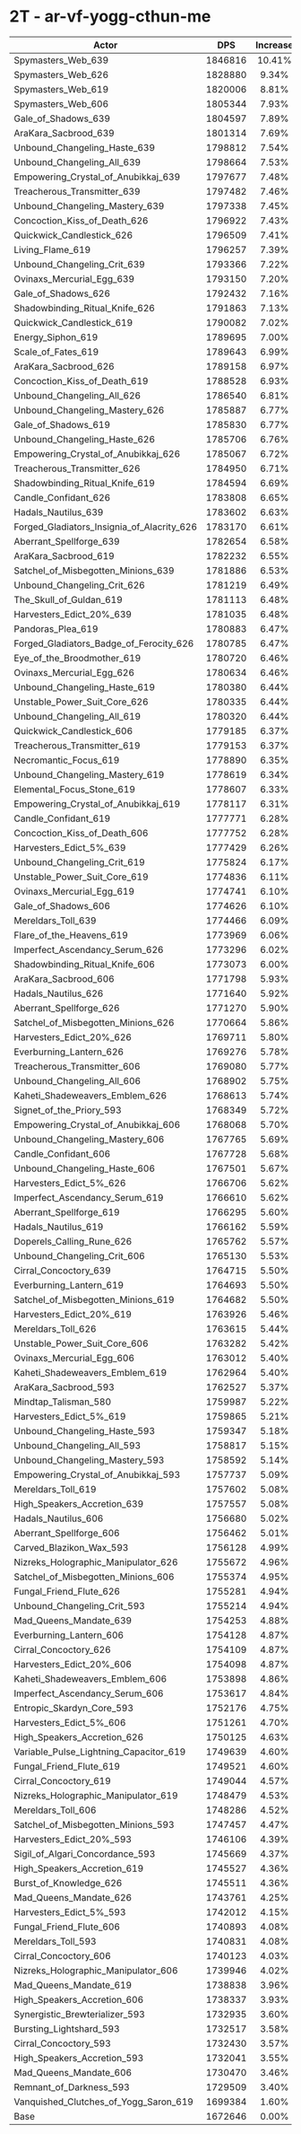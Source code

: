 # 2T - ar-vf-yogg-cthun-me
| Actor | DPS | Increase |
|---|:---:|:---:|
|Spymasters_Web_639|1846816|10.41%|
|Spymasters_Web_626|1828880|9.34%|
|Spymasters_Web_619|1820006|8.81%|
|Spymasters_Web_606|1805344|7.93%|
|Gale_of_Shadows_639|1804597|7.89%|
|AraKara_Sacbrood_639|1801314|7.69%|
|Unbound_Changeling_Haste_639|1798812|7.54%|
|Unbound_Changeling_All_639|1798664|7.53%|
|Empowering_Crystal_of_Anubikkaj_639|1797677|7.48%|
|Treacherous_Transmitter_639|1797482|7.46%|
|Unbound_Changeling_Mastery_639|1797338|7.45%|
|Concoction_Kiss_of_Death_626|1796922|7.43%|
|Quickwick_Candlestick_626|1796509|7.41%|
|Living_Flame_619|1796257|7.39%|
|Unbound_Changeling_Crit_639|1793366|7.22%|
|Ovinaxs_Mercurial_Egg_639|1793150|7.20%|
|Gale_of_Shadows_626|1792432|7.16%|
|Shadowbinding_Ritual_Knife_626|1791863|7.13%|
|Quickwick_Candlestick_619|1790082|7.02%|
|Energy_Siphon_619|1789695|7.00%|
|Scale_of_Fates_619|1789643|6.99%|
|AraKara_Sacbrood_626|1789158|6.97%|
|Concoction_Kiss_of_Death_619|1788528|6.93%|
|Unbound_Changeling_All_626|1786540|6.81%|
|Unbound_Changeling_Mastery_626|1785887|6.77%|
|Gale_of_Shadows_619|1785830|6.77%|
|Unbound_Changeling_Haste_626|1785706|6.76%|
|Empowering_Crystal_of_Anubikkaj_626|1785067|6.72%|
|Treacherous_Transmitter_626|1784950|6.71%|
|Shadowbinding_Ritual_Knife_619|1784594|6.69%|
|Candle_Confidant_626|1783808|6.65%|
|Hadals_Nautilus_639|1783602|6.63%|
|Forged_Gladiators_Insignia_of_Alacrity_626|1783170|6.61%|
|Aberrant_Spellforge_639|1782654|6.58%|
|AraKara_Sacbrood_619|1782232|6.55%|
|Satchel_of_Misbegotten_Minions_639|1781886|6.53%|
|Unbound_Changeling_Crit_626|1781219|6.49%|
|The_Skull_of_Guldan_619|1781113|6.48%|
|Harvesters_Edict_20%_639|1781035|6.48%|
|Pandoras_Plea_619|1780883|6.47%|
|Forged_Gladiators_Badge_of_Ferocity_626|1780785|6.47%|
|Eye_of_the_Broodmother_619|1780720|6.46%|
|Ovinaxs_Mercurial_Egg_626|1780634|6.46%|
|Unbound_Changeling_Haste_619|1780380|6.44%|
|Unstable_Power_Suit_Core_626|1780335|6.44%|
|Unbound_Changeling_All_619|1780320|6.44%|
|Quickwick_Candlestick_606|1779185|6.37%|
|Treacherous_Transmitter_619|1779153|6.37%|
|Necromantic_Focus_619|1778890|6.35%|
|Unbound_Changeling_Mastery_619|1778619|6.34%|
|Elemental_Focus_Stone_619|1778607|6.33%|
|Empowering_Crystal_of_Anubikkaj_619|1778117|6.31%|
|Candle_Confidant_619|1777771|6.28%|
|Concoction_Kiss_of_Death_606|1777752|6.28%|
|Harvesters_Edict_5%_639|1777429|6.26%|
|Unbound_Changeling_Crit_619|1775824|6.17%|
|Unstable_Power_Suit_Core_619|1774836|6.11%|
|Ovinaxs_Mercurial_Egg_619|1774741|6.10%|
|Gale_of_Shadows_606|1774626|6.10%|
|Mereldars_Toll_639|1774466|6.09%|
|Flare_of_the_Heavens_619|1773969|6.06%|
|Imperfect_Ascendancy_Serum_626|1773296|6.02%|
|Shadowbinding_Ritual_Knife_606|1773073|6.00%|
|AraKara_Sacbrood_606|1771798|5.93%|
|Hadals_Nautilus_626|1771640|5.92%|
|Aberrant_Spellforge_626|1771270|5.90%|
|Satchel_of_Misbegotten_Minions_626|1770664|5.86%|
|Harvesters_Edict_20%_626|1769711|5.80%|
|Everburning_Lantern_626|1769276|5.78%|
|Treacherous_Transmitter_606|1769080|5.77%|
|Unbound_Changeling_All_606|1768902|5.75%|
|Kaheti_Shadeweavers_Emblem_626|1768613|5.74%|
|Signet_of_the_Priory_593|1768349|5.72%|
|Empowering_Crystal_of_Anubikkaj_606|1768068|5.70%|
|Unbound_Changeling_Mastery_606|1767765|5.69%|
|Candle_Confidant_606|1767728|5.68%|
|Unbound_Changeling_Haste_606|1767501|5.67%|
|Harvesters_Edict_5%_626|1766706|5.62%|
|Imperfect_Ascendancy_Serum_619|1766610|5.62%|
|Aberrant_Spellforge_619|1766295|5.60%|
|Hadals_Nautilus_619|1766162|5.59%|
|Doperels_Calling_Rune_626|1765762|5.57%|
|Unbound_Changeling_Crit_606|1765130|5.53%|
|Cirral_Concoctory_639|1764715|5.50%|
|Everburning_Lantern_619|1764693|5.50%|
|Satchel_of_Misbegotten_Minions_619|1764682|5.50%|
|Harvesters_Edict_20%_619|1763926|5.46%|
|Mereldars_Toll_626|1763615|5.44%|
|Unstable_Power_Suit_Core_606|1763282|5.42%|
|Ovinaxs_Mercurial_Egg_606|1763012|5.40%|
|Kaheti_Shadeweavers_Emblem_619|1762964|5.40%|
|AraKara_Sacbrood_593|1762527|5.37%|
|Mindtap_Talisman_580|1759987|5.22%|
|Harvesters_Edict_5%_619|1759865|5.21%|
|Unbound_Changeling_Haste_593|1759347|5.18%|
|Unbound_Changeling_All_593|1758817|5.15%|
|Unbound_Changeling_Mastery_593|1758592|5.14%|
|Empowering_Crystal_of_Anubikkaj_593|1757737|5.09%|
|Mereldars_Toll_619|1757602|5.08%|
|High_Speakers_Accretion_639|1757557|5.08%|
|Hadals_Nautilus_606|1756680|5.02%|
|Aberrant_Spellforge_606|1756462|5.01%|
|Carved_Blazikon_Wax_593|1756128|4.99%|
|Nizreks_Holographic_Manipulator_626|1755672|4.96%|
|Satchel_of_Misbegotten_Minions_606|1755374|4.95%|
|Fungal_Friend_Flute_626|1755281|4.94%|
|Unbound_Changeling_Crit_593|1755214|4.94%|
|Mad_Queens_Mandate_639|1754253|4.88%|
|Everburning_Lantern_606|1754128|4.87%|
|Cirral_Concoctory_626|1754109|4.87%|
|Harvesters_Edict_20%_606|1754098|4.87%|
|Kaheti_Shadeweavers_Emblem_606|1753898|4.86%|
|Imperfect_Ascendancy_Serum_606|1753617|4.84%|
|Entropic_Skardyn_Core_593|1752176|4.75%|
|Harvesters_Edict_5%_606|1751261|4.70%|
|High_Speakers_Accretion_626|1750125|4.63%|
|Variable_Pulse_Lightning_Capacitor_619|1749639|4.60%|
|Fungal_Friend_Flute_619|1749521|4.60%|
|Cirral_Concoctory_619|1749044|4.57%|
|Nizreks_Holographic_Manipulator_619|1748479|4.53%|
|Mereldars_Toll_606|1748286|4.52%|
|Satchel_of_Misbegotten_Minions_593|1747457|4.47%|
|Harvesters_Edict_20%_593|1746106|4.39%|
|Sigil_of_Algari_Concordance_593|1745669|4.37%|
|High_Speakers_Accretion_619|1745527|4.36%|
|Burst_of_Knowledge_626|1745511|4.36%|
|Mad_Queens_Mandate_626|1743761|4.25%|
|Harvesters_Edict_5%_593|1742012|4.15%|
|Fungal_Friend_Flute_606|1740893|4.08%|
|Mereldars_Toll_593|1740831|4.08%|
|Cirral_Concoctory_606|1740123|4.03%|
|Nizreks_Holographic_Manipulator_606|1739946|4.02%|
|Mad_Queens_Mandate_619|1738838|3.96%|
|High_Speakers_Accretion_606|1738337|3.93%|
|Synergistic_Brewterializer_593|1732935|3.60%|
|Bursting_Lightshard_593|1732517|3.58%|
|Cirral_Concoctory_593|1732430|3.57%|
|High_Speakers_Accretion_593|1732041|3.55%|
|Mad_Queens_Mandate_606|1730470|3.46%|
|Remnant_of_Darkness_593|1729509|3.40%|
|Vanquished_Clutches_of_Yogg_Saron_619|1699384|1.60%|
|Base|1672646|0.00%|
